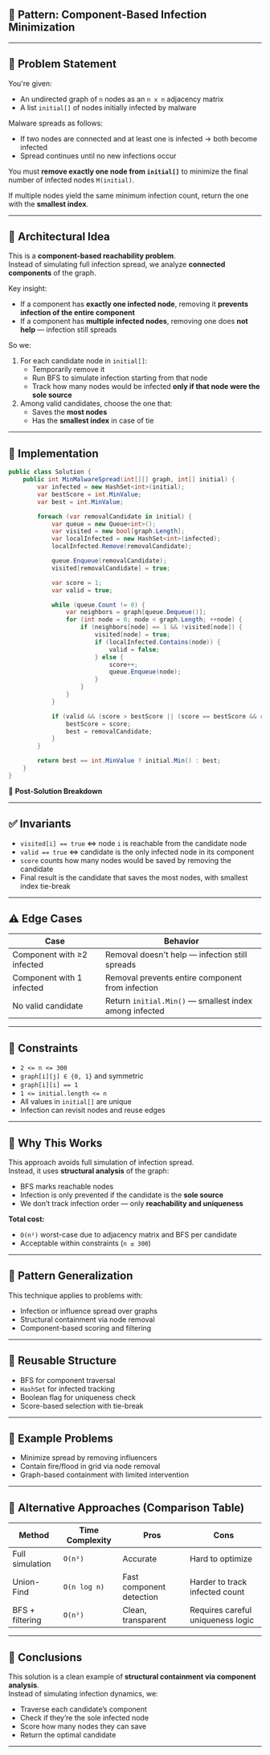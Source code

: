 ## 🧠 Pattern: Component-Based Infection Minimization

---

## 📌 Problem Statement

You're given:

- An undirected graph of `n` nodes as an `n x n` adjacency matrix  
- A list `initial[]` of nodes initially infected by malware

Malware spreads as follows:

- If two nodes are connected and at least one is infected → both become infected  
- Spread continues until no new infections occur

You must **remove exactly one node from `initial[]`** to minimize the final number of infected nodes `M(initial)`.

If multiple nodes yield the same minimum infection count, return the one with the **smallest index**.

---

## 🧩 Architectural Idea

This is a **component-based reachability problem**.  
Instead of simulating full infection spread, we analyze **connected components** of the graph.

Key insight:

- If a component has **exactly one infected node**, removing it **prevents infection of the entire component**  
- If a component has **multiple infected nodes**, removing one does **not help** — infection still spreads

So we:

1. For each candidate node in `initial[]`:
   - Temporarily remove it
   - Run BFS to simulate infection starting from that node
   - Track how many nodes would be infected **only if that node were the sole source**
2. Among valid candidates, choose the one that:
   - Saves the **most nodes**
   - Has the **smallest index** in case of tie

---

## 🔧 Implementation

```csharp
public class Solution {
    public int MinMalwareSpread(int[][] graph, int[] initial) {
        var infected = new HashSet<int>(initial);
        var bestScore = int.MinValue;
        var best = int.MinValue;

        foreach (var removalCandidate in initial) {
            var queue = new Queue<int>();
            var visited = new bool[graph.Length];
            var localInfected = new HashSet<int>(infected);
            localInfected.Remove(removalCandidate);

            queue.Enqueue(removalCandidate);
            visited[removalCandidate] = true;

            var score = 1;
            var valid = true;

            while (queue.Count != 0) {
                var neighbors = graph[queue.Dequeue()];
                for (int node = 0; node < graph.Length; ++node) {
                    if (neighbors[node] == 1 && !visited[node]) {
                        visited[node] = true;
                        if (localInfected.Contains(node)) {
                            valid = false;
                        } else {
                            score++;
                            queue.Enqueue(node);
                        }
                    }
                }
            }

            if (valid && (score > bestScore || (score == bestScore && removalCandidate < best))) {
                bestScore = score;
                best = removalCandidate;
            }
        }

        return best == int.MinValue ? initial.Min() : best;
    }
}
```

🧠 **Post-Solution Breakdown**

---

## ✅ Invariants

- `visited[i] == true` ⇔ node `i` is reachable from the candidate node  
- `valid == true` ⇔ candidate is the only infected node in its component  
- `score` counts how many nodes would be saved by removing the candidate  
- Final result is the candidate that saves the most nodes, with smallest index tie-break

---

## ⚠️ Edge Cases

| Case                        | Behavior                                                   |
|-----------------------------|------------------------------------------------------------|
| Component with ≥2 infected  | Removal doesn't help — infection still spreads             |
| Component with 1 infected   | Removal prevents entire component from infection           |
| No valid candidate          | Return `initial.Min()` — smallest index among infected     |

---

## 📌 Constraints

- `2 <= n <= 300`  
- `graph[i][j] ∈ {0, 1}` and symmetric  
- `graph[i][i] == 1`  
- `1 <= initial.length <= n`  
- All values in `initial[]` are unique  
- Infection can revisit nodes and reuse edges

---

## 🧠 Why This Works

This approach avoids full simulation of infection spread.  
Instead, it uses **structural analysis** of the graph:

- BFS marks reachable nodes  
- Infection is only prevented if the candidate is the **sole source**  
- We don’t track infection order — only **reachability and uniqueness**

**Total cost:**

- `O(n²)` worst-case due to adjacency matrix and BFS per candidate  
- Acceptable within constraints (`n ≤ 300`)

---

## 🔁 Pattern Generalization

This technique applies to problems with:

- Infection or influence spread over graphs  
- Structural containment via node removal  
- Component-based scoring and filtering

---

## 🧩 Reusable Structure

- BFS for component traversal  
- `HashSet` for infected tracking  
- Boolean flag for uniqueness check  
- Score-based selection with tie-break

---

## 🧠 Example Problems

- Minimize spread by removing influencers  
- Contain fire/flood in grid via node removal  
- Graph-based containment with limited intervention

---

## 🧠 Alternative Approaches (Comparison Table)

| Method            | Time Complexity | Pros                        | Cons                          |
|-------------------|------------------|-----------------------------|-------------------------------|
| Full simulation   | `O(n²)`          | Accurate                    | Hard to optimize              |
| Union-Find        | `O(n log n)`     | Fast component detection    | Harder to track infected count |
| BFS + filtering   | `O(n²)`          | Clean, transparent          | Requires careful uniqueness logic |

---

## 🧠 Conclusions

This solution is a clean example of **structural containment via component analysis**.  
Instead of simulating infection dynamics, we:

- Traverse each candidate’s component  
- Check if they’re the sole infected node  
- Score how many nodes they can save  
- Return the optimal candidate



---
